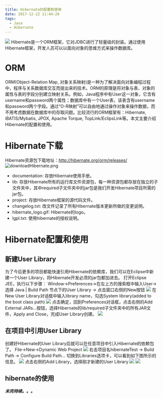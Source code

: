 ```yaml
---
title: Hibernate的配置和使用
date: 2017-12-22 11:44:29
tags:
  - Java
  - Hibernate
---
```

![](hibernate/hibernate_logo.gif)
Hibernate是一个ORM框架，它对JDBC进行了轻量级的封装。通过使用Hibernate框架，开发人员可以以面向对象的思维方式来操作数据库。<!--more-->

# ORM
ORM(Object-Relation Map, 对象关系映射)是一种为了解决面向对象编程过程中，程序与关系数据库交互而提出来的技术。ORM的原理是将对象与表、对象的属性与表的字段分别建立映射关系。例如，Java程序中有User这一对象，它含有username和password两个属性；数据库中有一个User表，该表含有username和password两个字段。通过“O-R映射”可以自由地通过操作对象来操作数据，而不用考虑数据在数据库中的存取问题。比较流行的ORM框架有：Hibernate, iBATIS/Mybatis, JPOX, Apache Torque, TopLink/EclipsLink等。本文主要介绍Hibernate的配置和使用。

# Hibernate下载
Hibernate资源包下载地址：http://hibernate.org/orm/releases/
![downloadHibernate.png](hibernate/downloadHibernate.png)

- documentation: 存放Hibernate使用手册。
- lib: 存放Hibernate所有的运行库文件资源包，每一种资源包都存放在独立的子文件夹中，其中required子文件夹中的jar包是我们开发Hibernate项目所需的jar包。
- project: 存放Hibernate框架的源代码文件。
- changelog.txt: 改文件记录了所有Hibernate版本更新所做的变更说明。
- hibernate_logo.gif: Hibernate的logo。
- lgpl.txt: 使用hibernate的授权说明。

# Hibernate配置和使用
## 新建User Library
为了今后更多的项目都能快速引用Hibernate的依赖库，我们可以在Eclipse中新建一个User Library，将Hibernate开发必须的jar包都加进去。
打开Eclipse JEE，执行以下步骤：
Window->Preferences->在左上方的搜索框中输入User->选择 Java | Build Path 节点下的User Library -> 点击窗口右侧的New按钮
![](hibernate/UserLibraries.jpg)
在New User Library对话框中输入library name，勾选System library(added to the boot class path)
![](hibernate/newUserLibrary.png)
点击确定，回到Preferences对话框，点击右侧的Add External JARs...按钮，选择Hibernate的lib/required子文件夹中的所有JAR文件，Apply and Close，完成User Library创建。
![](hibernate/applyAndClose.png)

## 在项目中引用User Library
创建好Hibernate的User Library后就可以在任意项目中引入Hibernate的依赖包了。
File->New->Dynamic Web Project
![](hibernate/newDynamicWebProject.png)
右击项目名hibernateTest -> Build Path -> Configure Build Path...
切换到Libraries选项卡，可以看到如下图所示的信息。
![](hibernate/buildPath.png)
点击右侧的Add Library，选择刚才新建的User Library
![](hibernate/addUserLibrary.png) ![](hibernate/addUserLibrary2.png)

## hibernate的使用


**_未完待续。。。_**
